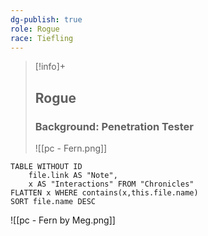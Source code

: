 ```yaml
---
dg-publish: true
role: Rogue
race: Tiefling
---
```


> [!info]+
> ## Rogue
> ### Background: Penetration Tester
> ![[pc - Fern.png]]


```dataview
TABLE WITHOUT ID
	file.link AS "Note", 
	x AS "Interactions" FROM "Chronicles"
FLATTEN x WHERE contains(x,this.file.name) 
SORT file.name DESC
```


![[pc - Fern by Meg.png]]